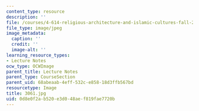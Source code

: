 ```yaml
---
content_type: resource
description: ''
file: /courses/4-614-religious-architecture-and-islamic-cultures-fall-2002/0d8e0f2ab520e3d048aef819fae7720b_3061.jpg
file_type: image/jpeg
image_metadata:
  caption: ''
  credit: ''
  image-alt: ''
learning_resource_types:
- Lecture Notes
ocw_type: OCWImage
parent_title: Lecture Notes
parent_type: CourseSection
parent_uid: 68abeaab-4eff-532c-e858-18d3ffb567bd
resourcetype: Image
title: 3061.jpg
uid: 0d8e0f2a-b520-e3d0-48ae-f819fae7720b
---
```

